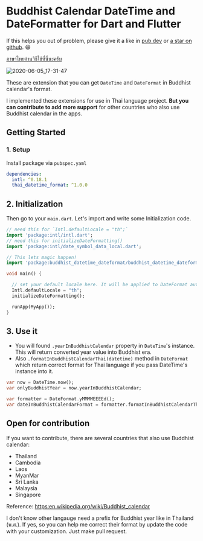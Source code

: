 # Buddhist Calendar DateTime and DateFormatter for Dart and Flutter

If this helps you out of problem, please give it a like in [pub.dev](https://pub.dev/packages/buddhist_datetime_dateformat) or [a star on github](https://github.com/teerasej/dart-flutter-buddhist-datetime-dateformat). :smile:

[ภาษาไทยอ่านวิธีใช้ที่นี่นะครับ](https://github.com/teerasej/dart-flutter-buddhist-datetime-dateformat/blob/master/README_th.md)

![2020-06-05_17-31-47](https://user-images.githubusercontent.com/85179/83866907-b8ee4000-a752-11ea-8c52-688490771f61.png)

These are extension that you can get `DateTime` and `DateFormat` in Buddhist calendar's format. 

I implemented these extensions for use in Thai language project. **But you can contribute to add more support** for other countries who also use Buddhist calendar in the apps.

## Getting Started

### 1. Setup 

Install package via `pubspec.yaml` 

```yaml
dependencies:
  intl: ^0.18.1  
  thai_datetime_format: ^1.0.0
```

## 2. Initialization

Then go to your `main.dart`. Let's import and write some Initialization code.

```dart
// need this for `Intl.defaultLocale = "th";`
import 'package:intl/intl.dart';
// need this for initializeDateFormatting()
import 'package:intl/date_symbol_data_local.dart';

// This lets magic happen!
import 'package:buddhist_datetime_dateformat/buddhist_datetime_dateformat.dart';

void main() {

  // set your default locale here. It will be applied to DateFormat autmomatically.
  Intl.defaultLocale = "th";
  initializeDateFormatting();

  runApp(MyApp());
}
```

## 3. Use it 

- You will found `.yearInBuddhistCalendar` property in `DateTime`'s instance. This will return converted year value into Buddhist era.
- Also `.formatInBuddhistCalendarThai(datetime)` method in `DateFormat` which return correct format for Thai language if you pass DateTime's instance into it.

```dart
var now = DateTime.now();
var onlyBuddhistYear = now.yearInBuddhistCalendar;

var formatter = DateFormat.yMMMMEEEEd();
var dateInBuddhistCalendarFormat = formatter.formatInBuddhistCalendarThai(now);
```

## Open for contribution

If you want to contribute, there are several countries that also use Buddhist calendar:
          
- Thailand
- Cambodia
- Laos
- MyanMar
- Sri Lanka
- Malaysia
- Singapore

Reference: [https:en.wikipedia.org/wiki/Buddhist_calendar](https:en.wikipedia.org/wiki/Buddhist_calendar)

I don't know other langauge need a prefix for Buddhist year like in Thailand (พ.ศ.). If yes, so you can help me correct their format by update the code with your customization. Just make pull request.


